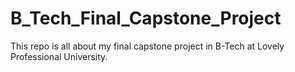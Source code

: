 # B_Tech_Final_Capstone_Project
This repo is all about my final capstone project in B-Tech at Lovely Professional University. 
